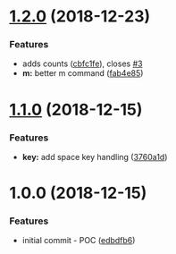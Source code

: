 # [1.2.0](https://github.com/adekbadek/atom-kak-mode/compare/v1.1.0...v1.2.0) (2018-12-23)


### Features

* adds counts ([cbfc1fe](https://github.com/adekbadek/atom-kak-mode/commit/cbfc1fe)), closes [#3](https://github.com/adekbadek/atom-kak-mode/issues/3)
* **m:** better m command ([fab4e85](https://github.com/adekbadek/atom-kak-mode/commit/fab4e85))

# [1.1.0](https://github.com/adekbadek/atom-kak-mode/compare/v1.0.0...v1.1.0) (2018-12-15)


### Features

* **key:** add space key handling ([3760a1d](https://github.com/adekbadek/atom-kak-mode/commit/3760a1d))

# 1.0.0 (2018-12-15)


### Features

* initial commit - POC ([edbdfb6](https://github.com/adekbadek/atom-kak-mode/commit/edbdfb6))
